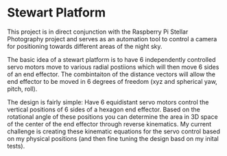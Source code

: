 #	Stewart Platform 

This project is in direct conjunction with the Raspberry Pi Stellar Photography project and serves as an automation tool to control a camera for positioning 
towards different areas of the night sky. 

The basic idea of a stewart platform is to have 6 independently controlled servo motors move to various radial postiions which will then move 6 sides of an 
end effector. The combintaiton of the distance vectors will allow the end effector to be moved in 6 degrees of freedom (xyz and spherical yaw, pitch, roll). 

The design is fairly simple: Have 6 equidistant servo motors control the vertical positions of 6 sides of a hexagon end effector. Based on the rotational angle 
of these positions you can determine the area in 3D space of the center of the end effector through reverse kinematics. My current challenge is creating these 
kinematic equations for the servo control based on my physical positions (and then fine tuning the design basd on my inital tests). 
